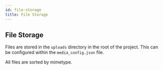 ```yaml
---
id: file-storage
title: File Storage
---
```


## File Storage

Files are stored in the `uploads` directory in the root of the project. This can be configured within the `media_config.json` file.

All files are sorted by mimetype.
